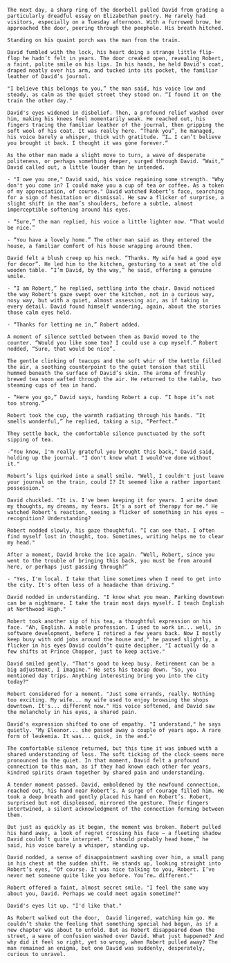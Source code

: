 <!-- {"visibility": true} -->

  `The next day, a sharp ring of the doorbell pulled David from grading a particularly dreadful essay on Elizabethan poetry. He rarely had visitors, especially on a Tuesday afternoon. With a furrowed brow, he approached the door, peering through the peephole. His breath hitched.`

  `Standing on his quaint porch was the man from the train.`

  `David fumbled with the lock, his heart doing a strange little flip-flop he hadn’t felt in years. The door creaked open, revealing Robert, a faint, polite smile on his lips. In his hands, he held David’s coat, draped neatly over his arm, and tucked into its pocket, the familiar leather of David’s journal.`

  `"I believe this belongs to you,” the man said, his voice low and steady, as calm as the quiet street they stood on. “I found it on the train the other day."`

  `David's eyes widened in disbelief. Then, a profound relief washed over him, making his knees feel momentarily weak. He reached out, his fingers tracing the familiar leather of the journal, then gripping the soft wool of his coat. It was really here. “Thank you”, he managed, his voice barely a whisper, thick with gratitude. “I… I can’t believe you brought it back. I thought it was gone forever.“`

  `As the other man made a slight move to turn, a wave of desperate politeness, or perhaps something deeper, surged through David. “Wait,” David called out, a little louder than he intended.`

 `- "I owe you one," David said, his voice regaining some strength. "Why don't you come in? I could make you a cup of tea or coffee. As a token of my appreciation, of course." David watched Robert’s face, searching for a sign of hesitation or dismissal. He saw a flicker of surprise, a slight shift in the man’s shoulders, before a subtle, almost imperceptible softening around his eyes.`

  `- “Sure,” the man replied, his voice a little lighter now. “That would be nice.”`  

  `- “You have a lovely home.” The other man said as they entered the house, a familiar comfort of his house wrapping around them.`

  `David felt a blush creep up his neck. “Thanks. My wife had a good eye for decor”. He led him to the kitchen, gesturing to a seat at the old wooden table. “I’m David, by the way,” he said, offering a genuine smile.`

  `- “I am Robert,” he replied, settling into the chair. David noticed the way Robert’s gaze swept over the kitchen, not in a curious way, nosy way, but with a quiet, almost assessing air, as if taking in every detail. David found himself wondering, again, about the stories those calm eyes held.`

  `- “Thanks for letting me in,” Robert added.`

  `A moment of silence settled between them as David moved to the counter. “Would you like some tea? I could use a cup myself.” Robert nodded, “Sure, that would be nice”.`

  `The gentle clinking of teacups and the soft whir of the kettle filled the air, a soothing counterpoint to the quiet tension that still hummed beneath the surface of David’s skin. The aroma of freshly brewed tea soon wafted through the air. He returned to the table, two steaming cups of tea in hand.`

  `- “Here you go,” David says, handing Robert a cup. “I hope it’s not too strong.”`

  `Robert took the cup, the warmth radiating through his hands. “It smells wonderful,” he replied, taking a sip, “Perfect.”`

  `They settle back, the comfortable silence punctuated by the soft sipping of tea.`

  `-“You know, I'm really grateful you brought this back," David said, holding up the journal. "I don't know what I would've done without it."`

  `Robert’s lips quirked into a small smile. "Well, I couldn't just leave your journal on the train, could I? It seemed like a rather important possession."`

  `David chuckled. "It is. I've been keeping it for years. I write down my thoughts, my dreams, my fears. It's a sort of therapy for me." He watched Robert’s reaction, seeing a flicker of something in his eyes – recognition? Understanding?`

  `Robert nodded slowly, his gaze thoughtful. “I can see that. I often find myself lost in thought, too. Sometimes, writing helps me to clear my head."`

  `After a moment, David broke the ice again. “Well, Robert, since you went to the trouble of bringing this back, you must be from around here, or perhaps just passing through?”`

 `- "Yes, I'm local. I take that line sometimes when I need to get into the city. It's often less of a headache than driving."`

  `David nodded in understanding. "I know what you mean. Parking downtown can be a nightmare. I take the train most days myself. I teach English at Northwood High."`

  `Robert took another sip of his tea, a thoughtful expression on his face. "Ah, English. A noble profession. I used to work in... well, in software development, before I retired a few years back. Now I mostly keep busy with odd jobs around the house and," he paused slightly, a flicker in his eyes David couldn’t quite decipher, "I actually do a few shifts at Prince Chopper, just to keep active."`

  `David smiled gently. "That's good to keep busy. Retirement can be a big adjustment, I imagine." He sets his teacup down. "So, you mentioned day trips. Anything interesting bring you into the city today?"`

  `Robert considered for a moment. "Just some errands, really. Nothing too exciting. My wife... my wife used to enjoy browsing the shops downtown. It's... different now." His voice softened, and David saw the melancholy in his eyes, a shared pain.`

  `David's expression shifted to one of empathy. "I understand," he says quietly. "My Eleanor... she passed away a couple of years ago. A rare form of leukemia. It was... quick, in the end."`

  `The comfortable silence returned, but this time it was imbued with a shared understanding of loss. The soft ticking of the clock seems more pronounced in the quiet. In that moment, David felt a profound connection to this man, as if they had known each other for years, kindred spirits drawn together by shared pain and understanding.`

 `A tender moment passed. David, emboldened by the newfound connection, reached out, his hand near Robert’s. A surge of courage filled him. He took a deep breath and gently placed his hand on Robert’s. Robert, surprised but not displeased, mirrored the gesture. Their fingers intertwined, a silent acknowledgment of the connection forming between them.`

  `But just as quickly as it began, the moment was broken. Robert pulled his hand away, a look of regret crossing his face – a fleeting shadow David couldn’t quite interpret. “I should probably head home,” he said, his voice barely a whisper, standing up.`

  `David nodded, a sense of disappointment washing over him, a small pang in his chest at the sudden shift. He stands up, looking straight into Robert’s eyes, "Of course. It was nice talking to you, Robert. I’ve never met someone quite like you before. You’re… different."`

  `Robert offered a faint, almost secret smile. "I feel the same way about you, David. Perhaps we could meet again sometime?"`

  `David's eyes lit up. "I'd like that."`

  `As Robert walked out the door,  David lingered, watching him go. He couldn’t shake the feeling that something special had begun, as if a new chapter was about to unfold. But as Robert disappeared down the street, a wave of confusion washed over David. What just happened? And why did it feel so right, yet so wrong, when Robert pulled away? The man remained an enigma, but one David was suddenly, desperately, curious to unravel.`